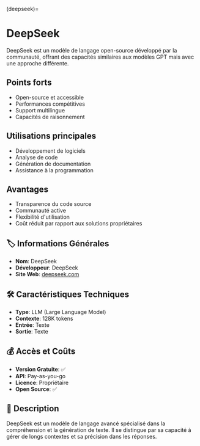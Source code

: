 (deepseek)=
# DeepSeek

DeepSeek est un modèle de langage open-source développé par la communauté, offrant des capacités similaires aux modèles GPT mais avec une approche différente.

## Points forts

- Open-source et accessible
- Performances compétitives
- Support multilingue
- Capacités de raisonnement

## Utilisations principales

- Développement de logiciels
- Analyse de code
- Génération de documentation
- Assistance à la programmation

## Avantages

- Transparence du code source
- Communauté active
- Flexibilité d'utilisation
- Coût réduit par rapport aux solutions propriétaires

## 🏷️ Informations Générales
- **Nom**: DeepSeek
- **Développeur**: DeepSeek
- **Site Web**: [deepseek.com](https://deepseek.com)

## 🛠️ Caractéristiques Techniques
- **Type**: LLM (Large Language Model)
- **Contexte**: 128K tokens
- **Entrée**: Texte
- **Sortie**: Texte

## 💰 Accès et Coûts
- **Version Gratuite**: ✅
- **API**: Pay-as-you-go
- **Licence**: Propriétaire
- **Open Source**: ✅

## 📝 Description
DeepSeek est un modèle de langage avancé spécialisé dans la compréhension et la génération de texte. Il se distingue par sa capacité à gérer de longs contextes et sa précision dans les réponses. 